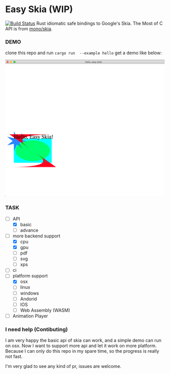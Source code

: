 # Easy Skia (WIP)
[![Build Status](https://travis-ci.com/M-Adoo/easy-skia.svg?branch=master)](https://travis-ci.com/M-Adoo/easy-skia)
Rust idiomatic safe bindings to Google's Skia. The Most of C API is from [mono/skia](https://github.com/mono/skia).

### DEMO

clone this repo and run `cargo run  --example hello` get a demo like below:

![demo](./hello.png)

### TASK

- [ ] API
  - [x] basic 
  - [ ] advance
- [ ] more backend support
  - [x] cpu
  - [x] gpu
  - [ ] pdf
  - [ ] svg
  - [ ] xps
- [ ] ci
- [ ] platform support
  - [x] osx
  - [ ] linux
  - [ ] windows
  - [ ] Andorid
  - [ ] IOS
  - [ ] Web Assembly (WASM)
- [ ] Animation Player

### I need help (Contibuting)

I am very happy the basic api of skia can work, and a simple demo can run on osx. Now I want to support more api and let it work on more platform. Because I can only do this repo in my spare time, so the progress is really not fast.

I'm very glad to see any kind of pr, issues are welcome.